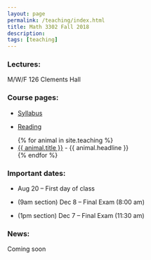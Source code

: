 ```yaml
---
layout: page
permalink: /teaching/index.html
title: Math 3302 Fall 2018
description: 
tags: [teaching]
---
```



### Lectures: 

M/W/F 126 Clements Hall


### Course pages:

* <a href="/assets/math3302_syll.pdf">Syllabus</a>

* <a href="/teaching/reading.md">Reading</a>

<ul>
  {% for animal in site.teaching %}
    <li>
      <a href="{{ animal.url }}">{{ animal.title }}</a>
      - {{ animal.headline }}
    </li>
  {% endfor %}
</ul>


### Important dates:

* Aug 20 – First day of class

* (9am section) Dec 8 – Final Exam (8:00 am)

* (1pm section) Dec 7 – Final Exam (11:30 am)

### News:

Coming soon











